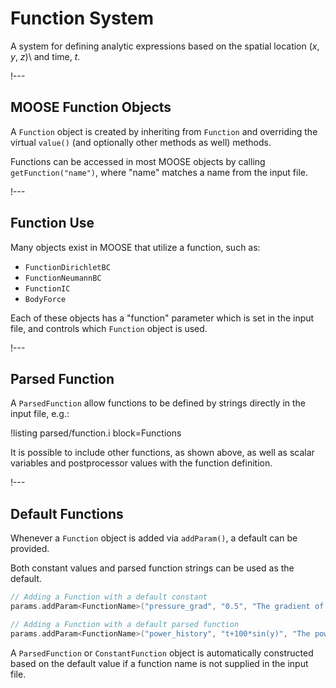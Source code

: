 # Function System

A system for defining analytic expressions based on the spatial location ($x$, $y$, $z$)\\ and
time, $t$.

!---

## MOOSE Function Objects

A `Function` object is created by inheriting from `Function` and overriding the virtual `value()`
(and optionally other methods as well) methods.

Functions can be accessed in most MOOSE objects by calling `getFunction("name")`,
where "name" matches a name from the input file.

!---

## Function Use

Many objects exist in MOOSE that utilize a function, such as:

- `FunctionDirichletBC`
- `FunctionNeumannBC`
- `FunctionIC`
- `BodyForce`

Each of these objects has a "function" parameter which is set in the input file, and controls which
`Function` object is used.

!---

## Parsed Function

A `ParsedFunction` allow functions to be defined by strings directly in the input file, e.g.:

!listing parsed/function.i block=Functions

It is possible to include other functions, as shown above, as well as scalar variables and
postprocessor values with the function definition.

!---

## Default Functions

Whenever a `Function` object is added via `addParam()`, a default can be provided.

Both constant values and parsed function strings can be used as the default.

```cpp
// Adding a Function with a default constant
params.addParam<FunctionName>("pressure_grad", "0.5", "The gradient of ...");

// Adding a Function with a default parsed function
params.addParam<FunctionName>("power_history", "t+100*sin(y)", "The power history of ...");
```

A `ParsedFunction` or `ConstantFunction` object is automatically constructed based on the default
value if a function name is not supplied in the input file.

